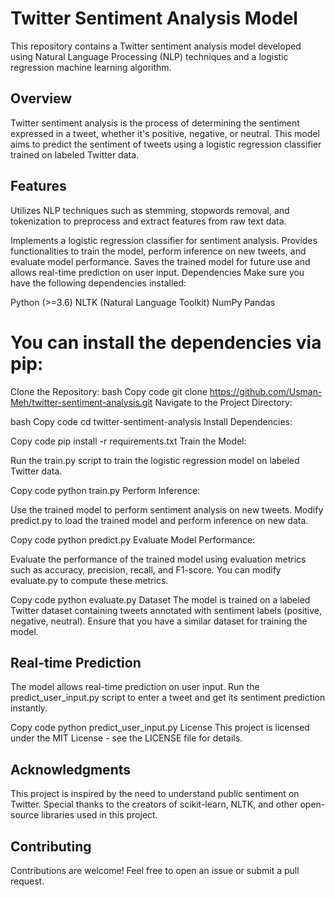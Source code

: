 # Twitter Sentiment Analysis Model


This repository contains a Twitter sentiment analysis model developed using Natural Language Processing (NLP) techniques and a logistic regression machine learning algorithm.


## Overview
Twitter sentiment analysis is the process of determining the sentiment expressed in a tweet, whether it's positive, negative, or neutral. This model aims to predict the sentiment of tweets using a logistic regression classifier trained on labeled Twitter data.


## Features
Utilizes NLP techniques such as stemming, stopwords removal, and tokenization to preprocess and extract features from raw text data.


Implements a logistic regression classifier for sentiment analysis.
Provides functionalities to train the model, perform inference on new tweets, and evaluate model performance.
Saves the trained model for future use and allows real-time prediction on user input.
Dependencies
Make sure you have the following dependencies installed:

Python (>=3.6)
NLTK (Natural Language Toolkit)
NumPy
Pandas
# You can install the dependencies via pip:


Clone the Repository:
bash
Copy code
git clone https://github.com/Usman-Meh/twitter-sentiment-analysis.git
Navigate to the Project Directory:

bash
Copy code
cd twitter-sentiment-analysis
Install Dependencies:

Copy code
pip install -r requirements.txt
Train the Model:

Run the train.py script to train the logistic regression model on labeled Twitter data.

Copy code
python train.py
Perform Inference:

Use the trained model to perform sentiment analysis on new tweets. Modify predict.py to load the trained model and perform inference on new data.

Copy code
python predict.py
Evaluate Model Performance:

Evaluate the performance of the trained model using evaluation metrics such as accuracy, precision, recall, and F1-score. You can modify evaluate.py to compute these metrics.

Copy code
python evaluate.py
Dataset
The model is trained on a labeled Twitter dataset containing tweets annotated with sentiment labels (positive, negative, neutral). Ensure that you have a similar dataset for training the model.

## Real-time Prediction
The model allows real-time prediction on user input. Run the predict_user_input.py script to enter a tweet and get its sentiment prediction instantly.

Copy code
python predict_user_input.py
License
This project is licensed under the MIT License - see the LICENSE file for details.

## Acknowledgments
This project is inspired by the need to understand public sentiment on Twitter.
Special thanks to the creators of scikit-learn, NLTK, and other open-source libraries used in this project.

## Contributing
Contributions are welcome! Feel free to open an issue or submit a pull request.

